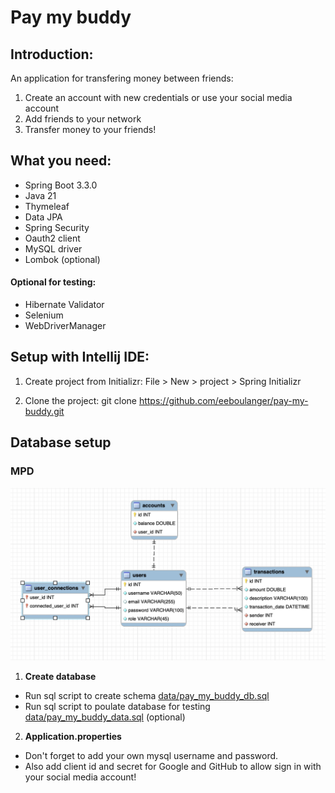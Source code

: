 # Pay my buddy

## Introduction:
An application for transfering money between friends:
1. Create an account with new credentials or use your social media account 
2. Add friends to your network 
3. Transfer money to your friends!

## What you need:
* Spring Boot 3.3.0
* Java 21
* Thymeleaf
* Data JPA
* Spring Security
* Oauth2 client
* MySQL driver
* Lombok (optional)

#### Optional for testing:
* Hibernate Validator
* Selenium
* WebDriverManager

## Setup with Intellij IDE:
1. Create project from Initializr: File > New > project > Spring Initializr

2. Clone the project:
git clone https://github.com/eeboulanger/pay-my-buddy.git

## Database setup

### MPD
![MPD](https://github.com/eeboulanger/pay-my-buddy/blob/dev/src/main/resources/readme/MPD.png)



1. **Create database**
* Run sql script to create schema  [data/pay_my_buddy_db.sql](https://github.com/eeboulanger/pay-my-buddy/blob/dev/data/pay_my_buddy_db.sql)
* Run sql script to poulate database for testing  [data/pay_my_buddy_data.sql](https://github.com/eeboulanger/pay-my-buddy/blob/dev/data/pay_my_buddy_data.sql) (optional) 

2. **Application.properties**
* Don't forget to add your own mysql username and password. 
* Also add client id and secret for Google and GitHub to allow sign in with your social media account! 
